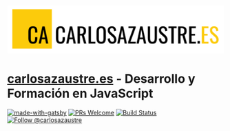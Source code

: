 [![carlosazaustre.es](./static/logo-text.png)](https://carlosazaustre.es)

# [carlosazaustre.es](https://carlosazaustre.es) - Desarrollo y Formación en JavaScript

[![made-with-gatsby](https://img.shields.io/badge/Made%20with-Gatsby-1f425f.svg)](https://www.gatsby.org/)
[![PRs Welcome](https://img.shields.io/badge/PRs-welcome-brightgreen.svg?style=flat-square)](http://makeapullrequest.com)
[![Build Status](https://travis-ci.org/carlosazaustre/carlosazaustre.es.svg?branch=master)](https://travis-ci.org/carlosazaustre/carlosazaustre.es) <a href="https://twitter.com/intent/follow?screen_name=carlosazaustre"><img src="https://img.shields.io/twitter/follow/carlosazaustre.svg?label=Follow%20@carlosazaustre" alt="Follow @carlosazaustre" /></a>